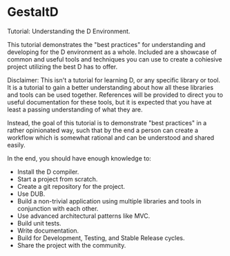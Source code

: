 # GestaltD
Tutorial: Understanding the D Environment.

This tutorial demonstrates the "best practices" for understanding and developing for the D environment as a whole. Included are a showcase of common and useful tools and techniques you can use to create a cohiesive project utilizing the best D has to offer.

Disclaimer: This isn't a tutorial for learning D, or any specific library or tool. It is a tutorial to gain a better understanding about how all these libraries and tools can be used together. References will be provided to direct you to useful documentation for these tools, but it is expected that you have at least a passing understanding of what they are.

Instead, the goal of this tutorial is to demonstrate "best practices" in a rather opinionated way, such that by the end a person can create a workflow which is somewhat rational and can be understood and shared easily.

In the end, you should have enough knowledge to:
* Install the D compiler.
* Start a project from scratch.
* Create a git repository for the project.
* Use DUB.
* Build a non-trivial application using multiple libraries and tools in conjunction with each other.
* Use advanced architectural patterns like MVC.
* Build unit tests.
* Write documentation.
* Build for Development, Testing, and Stable Release cycles.
* Share the project with the community.
